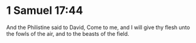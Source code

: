 # 1 Samuel 17:44

And the Philistine said to David, Come to me, and I will give thy flesh unto the fowls of the air, and to the beasts of the field.